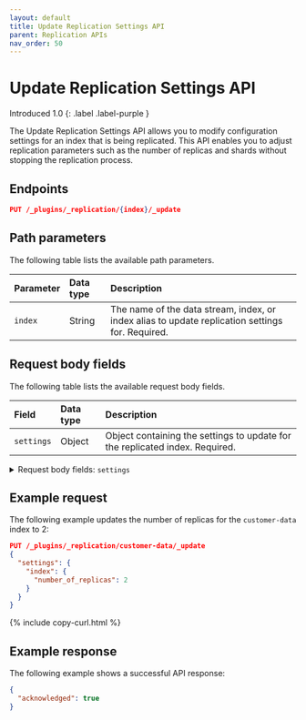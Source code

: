 ```yaml
---
layout: default
title: Update Replication Settings API
parent: Replication APIs
nav_order: 50
---
```


# Update Replication Settings API
Introduced 1.0
{: .label .label-purple }

The Update Replication Settings API allows you to modify configuration settings for an index that is being replicated. This API enables you to adjust replication parameters such as the number of replicas and shards without stopping the replication process.

<!-- spec_insert_start
api: replication.update_settings
component: endpoints
-->
## Endpoints
```json
PUT /_plugins/_replication/{index}/_update
```
<!-- spec_insert_end -->

## Path parameters

The following table lists the available path parameters.

| Parameter | Data type | Description |
| :--- | :--- | :--- |
| `index` | String | The name of the data stream, index, or index alias to update replication settings for. Required. |

## Request body fields

The following table lists the available request body fields.

| Field | Data type | Description |
| :--- | :--- | :--- |
| `settings` | Object | Object containing the settings to update for the replicated index. Required. |

<details markdown="block">
  <summary>
    Request body fields: <code>settings</code>
  </summary>
  {: .text-delta}

`settings` is a JSON object with the following fields:

| Field | Data type | Description |
| :--- | :--- | :--- |
| `index` | Object | Object containing index-specific settings to update. |

<details markdown="block">
  <summary>
    Request body fields: <code>settings</code> > <code>index</code>
  </summary>
  {: .text-delta}

`index` is a JSON object with the following fields:

| Field | Data type | Description |
| :--- | :--- | :--- |
| `number_of_replicas` | Integer | The number of replicas for the index. |
| `number_of_shards` | Integer | The number of shards for the index. |
</details>
</details>

## Example request

The following example updates the number of replicas for the `customer-data` index to 2:

```json
PUT /_plugins/_replication/customer-data/_update
{
  "settings": {
    "index": {
      "number_of_replicas": 2
    }
  }
}
```
{% include copy-curl.html %}

## Example response

The following example shows a successful API response:

```json
{
  "acknowledged": true
}
```
